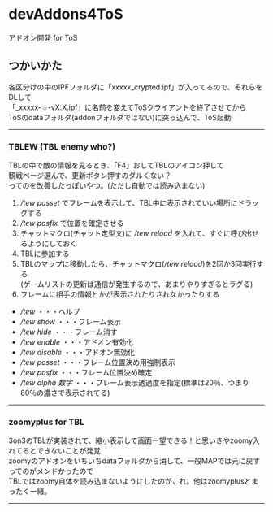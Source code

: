 # devAddons4ToS
アドオン開発 for ToS

## つかいかた
各区分けの中のIPFフォルダに「xxxxx_crypted.ipf」が入ってるので、それらをDLして  
「_xxxxx-☃-vX.X.ipf」に名前を変えてToSクライアントを終了させてから  
ToSのdataフォルダ(addonフォルダではない)に突っ込んで、ToS起動

***

### TBLEW (TBL enemy who?)
TBLの中で敵の情報を見るとき、「F4」おしてTBLのアイコン押して  
観戦ページ選んで、更新ボタン押すのダルくない？  
ってのを改善したっぽいやつ。(ただし自動では読み込まない)

1. */tew posset* でフレームを表示して、TBL中に表示されていい場所にドラッグする
2. */tew posfix* で位置を確定させる
3. チャットマクロ(チャット定型文)に */tew reload* を入れて、すぐに呼び出せるようにしておく
4. TBLに参加する
5. TBLのマップに移動したら、チャットマクロ(*/tew reload*)を2回か3回実行する  
(ゲームリストの更新は通信が発生するので、あまりやりすぎるとラグる)
6. フレームに相手の情報とかが表示されたりされなかったりする

* */tew* ・・・ヘルプ
* */tew show* ・・・フレーム表示
* */tew hide* ・・・フレーム消す
* */tew enable* ・・・アドオン有効化
* */tew disable* ・・・アドオン無効化
* */tew posset* ・・・フレーム位置決め用強制表示
* */tew posfix* ・・・フレーム位置決め確定
* */tew alpha 数字* ・・・フレーム表示透過度を指定(標準は20％、つまり80％の濃さで表示されてる)

***

### zoomyplus for TBL
3on3のTBLが実装されて、縮小表示して画面一望できる！と思いきやzoomy入れてるとできないことが発覚  
zoomyのアドオンをいちいちdataフォルダから消して、一般MAPでは元に戻すってのがメンドかったので  
TBLではzoomy自体を読み込まないようにしたのがこれ。他はzoomyplusとまったく一緒。

***
